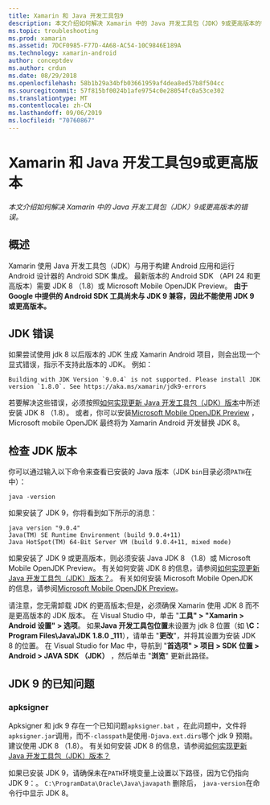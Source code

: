 ```yaml
---
title: Xamarin 和 Java 开发工具包9
description: 本文介绍如何解决 Xamarin 中的 Java 开发工具包（JDK）9或更高版本的错误。
ms.topic: troubleshooting
ms.prod: xamarin
ms.assetid: 7DCF0985-F77D-4A68-AC54-10C9846E189A
ms.technology: xamarin-android
author: conceptdev
ms.author: crdun
ms.date: 08/29/2018
ms.openlocfilehash: 58b1b29a34bfb03661959af4dea8ed57b8f504cc
ms.sourcegitcommit: 57f815bf0024b1afe9754c0e28054fc0a53ce302
ms.translationtype: MT
ms.contentlocale: zh-CN
ms.lasthandoff: 09/06/2019
ms.locfileid: "70760867"
---
```

# <a name="xamarinandroid-and-java-development-kit-9-or-later"></a>Xamarin 和 Java 开发工具包9或更高版本

_本文介绍如何解决 Xamarin 中的 Java 开发工具包（JDK）9或更高版本的错误。_

## <a name="overview"></a>概述

Xamarin 使用 Java 开发工具包（JDK）与用于构建 Android 应用和运行 Android 设计器的 Android SDK 集成。 最新版本的 Android SDK （API 24 和更高版本）需要 JDK 8 （1.8）或 Microsoft Mobile OpenJDK Preview。 **由于 Google 中提供的 Android SDK 工具尚未与 JDK 9 兼容，因此不能使用 JDK 9 或更高版本。**

## <a name="jdk-errors"></a>JDK 错误

如果尝试使用 jdk 8 以后版本的 JDK 生成 Xamarin Android 项目，则会出现一个显式错误，指示不支持此版本的 JDK。 例如：

```shell
Building with JDK Version `9.0.4` is not supported. Please install JDK version `1.8.0`. See https://aka.ms/xamarin/jdk9-errors
```

若要解决这些错误，必须按照[如何实现更新 Java 开发工具包（JDK）版本](~/android/troubleshooting/questions/update-jdk.md)中所述安装 JDK 8 （1.8）。
或者，你可以安装[Microsoft Mobile OpenJDK Preview](~/android/get-started/installation/openjdk.md) ，Microsoft mobile OpenJDK 最终将为 Xamarin Android 开发替换 JDK 8。

## <a name="checking-the-jdk-version"></a>检查 JDK 版本

你可以通过输入以下命令来查看已安装的 Java 版本（JDK `bin`目录必须`PATH`在中）：

```shell
java -version
```

如果安装了 JDK 9，你将看到如下所示的消息：

```shell
java version "9.0.4"
Java(TM) SE Runtime Environment (build 9.0.4+11)
Java HotSpot(TM) 64-Bit Server VM (build 9.0.4+11, mixed mode)
```

如果安装了 JDK 9 或更高版本，则必须安装 Java JDK 8 （1.8）或 Microsoft Mobile OpenJDK Preview。 有关如何安装 JDK 8 的信息，请参阅[如何实现更新 Java 开发工具包（JDK）版本？](~/android/troubleshooting/questions/update-jdk.md)。 有关如何安装 Microsoft Mobile OpenJDK 的信息，请参阅[Microsoft Mobile OpenJDK Preview](~/android/get-started/installation/openjdk.md)。

请注意，您无需卸载 JDK 的更高版本;但是，必须确保 Xamarin 使用 JDK 8 而不是更高版本的 JDK 版本。 在 Visual Studio 中，单击 "**工具" > "Xamarin > Android 设置" > 选项**。 如果**Java 开发工具包位置**未设置为 jdk 8 位置（如 **\\C： Program Files\\Java\\JDK 1.8.0 _111**），请单击 "**更改**"，并将其设置为安装 JDK 8 的位置。 在 Visual Studio for Mac 中，导航到 "**首选项" > 项目 > SDK 位置 > Android > JAVA SDK （JDK）** ，然后单击 "**浏览**" 更新此路径。

## <a name="known-issues-with-jdk-9"></a>JDK 9 的已知问题

### <a name="apksigner"></a>apksigner

Apksigner 和 jdk 9 存在一个已知问题`apksigner.bat` ，在此问题中，文件将`apksigner.jar`调用，而不`-classpath`是使用`-Djava.ext.dirs`哪个 jdk 9 预期。 建议使用 JDK 8 （1.8）。 有关如何安装 JDK 8 的信息，请参阅[如何实现更新 Java 开发工具包（JDK）版本？](~/android/troubleshooting/questions/update-jdk.md)

如果已安装 JDK 9，请确保未在`PATH`环境变量上设置以下路径，因为它仍指向 JDK 9：。 `C:\ProgramData\Oracle\Java\javapath` 删除后， `java-version`在命令行中显示 JDK 8。
